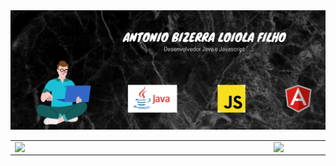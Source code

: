 <img src="Antonio Bizerra loiola filho.png">

<center>
  <table>
      <tr>
          <td><img width="400px" align="left" src="https://github-readme-stats.vercel.app/api/top-langs/?username=tonniloiola&hide=html&layout=compact&theme=buefy" />  </td>
          <td><img width="495px" align="left" src="https://github-readme-stats.vercel.app/api?username=tonniloiola&theme=buefy"/>  
      </tr>   
  </table>
</center> 
